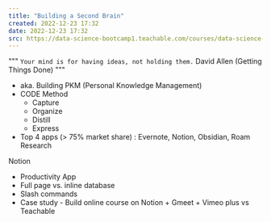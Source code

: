 ```yaml
---
title: "Building a Second Brain"
created: 2022-12-23 17:32
date: 2022-12-23 17:32
src: https://data-science-bootcamp1.teachable.com/courses/data-science-bootcamp-7/lectures/44462595
---
```


"""
`Your mind is for having ideas, not holding them.`  David Allen (Getting Things Done)
"""

- aka. Building PKM (Personal Knowledge Management)
- CODE Method
  - Capture
  - Organize
  - Distill
  - Express
- Top 4 apps (> 75% market share) : Evernote, Notion, Obsidian, Roam Research

Notion
- Productivity App
- Full page vs. inline database
- Slash commands
- Case study - Build online course on Notion + Gmeet + Vimeo plus vs Teachable